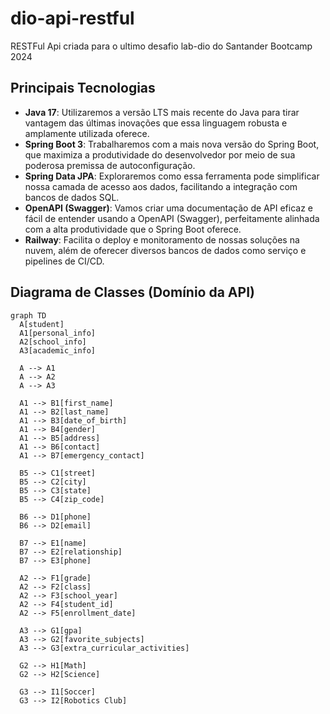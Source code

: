 # dio-api-restful
RESTFul Api criada para o ultimo desafio lab-dio do Santander Bootcamp 2024

## Principais Tecnologias

- **Java 17**: Utilizaremos a versão LTS mais recente do Java para tirar vantagem das últimas inovações que essa linguagem robusta e amplamente utilizada oferece.
- **Spring Boot 3**: Trabalharemos com a mais nova versão do Spring Boot, que maximiza a produtividade do desenvolvedor por meio de sua poderosa premissa de autoconfiguração.
- **Spring Data JPA**: Exploraremos como essa ferramenta pode simplificar nossa camada de acesso aos dados, facilitando a integração com bancos de dados SQL.
- **OpenAPI (Swagger)**: Vamos criar uma documentação de API eficaz e fácil de entender usando a OpenAPI (Swagger), perfeitamente alinhada com a alta produtividade que o Spring Boot oferece.
- **Railway**: Facilita o deploy e monitoramento de nossas soluções na nuvem, além de oferecer diversos bancos de dados como serviço e pipelines de CI/CD.

## Diagrama de Classes (Domínio da API)

``` mermaid
graph TD
  A[student]
  A1[personal_info]
  A2[school_info]
  A3[academic_info]
  
  A --> A1
  A --> A2
  A --> A3
  
  A1 --> B1[first_name]
  A1 --> B2[last_name]
  A1 --> B3[date_of_birth]
  A1 --> B4[gender]
  A1 --> B5[address]
  A1 --> B6[contact]
  A1 --> B7[emergency_contact]
  
  B5 --> C1[street]
  B5 --> C2[city]
  B5 --> C3[state]
  B5 --> C4[zip_code]
  
  B6 --> D1[phone]
  B6 --> D2[email]
  
  B7 --> E1[name]
  B7 --> E2[relationship]
  B7 --> E3[phone]
  
  A2 --> F1[grade]
  A2 --> F2[class]
  A2 --> F3[school_year]
  A2 --> F4[student_id]
  A2 --> F5[enrollment_date]
  
  A3 --> G1[gpa]
  A3 --> G2[favorite_subjects]
  A3 --> G3[extra_curricular_activities]
  
  G2 --> H1[Math]
  G2 --> H2[Science]
  
  G3 --> I1[Soccer]
  G3 --> I2[Robotics Club]
```
